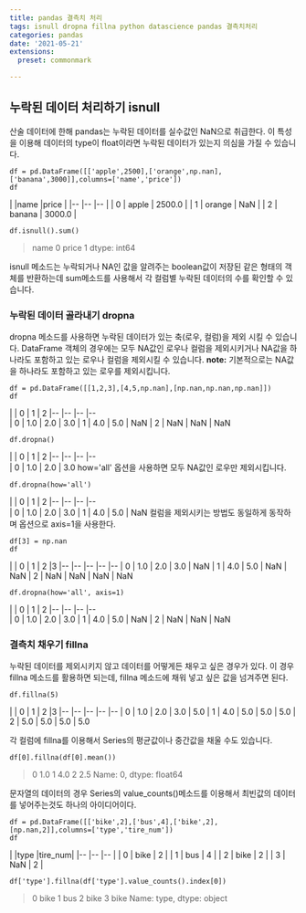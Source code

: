 ```yaml
---
title: pandas 결측치 처리
tags: isnull dropna fillna python datascience pandas 결측치처리
categories: pandas
date: '2021-05-21'
extensions:
  preset: commonmark

---
```


<h2 id="누락된-데이터-처리하기-isnull">누락된 데이터 처리하기 isnull</h2>
<p>산술 데이터에 한해 pandas는 누락된 데이터를 실수값인 NaN으로 취급한다. 이 특성을 이용해 데이터의 type이 float이라면 누락된 데이터가 있는지 의심을 가질 수 있습니다.</p>
<pre class=" language-python"><code class="prism  language-python">df <span class="token operator">=</span> pd<span class="token punctuation">.</span>DataFrame<span class="token punctuation">(</span><span class="token punctuation">[</span><span class="token punctuation">[</span><span class="token string">'apple'</span><span class="token punctuation">,</span><span class="token number">2500</span><span class="token punctuation">]</span><span class="token punctuation">,</span><span class="token punctuation">[</span><span class="token string">'orange'</span><span class="token punctuation">,</span>np<span class="token punctuation">.</span>nan<span class="token punctuation">]</span><span class="token punctuation">,</span><span class="token punctuation">[</span><span class="token string">'banana'</span><span class="token punctuation">,</span><span class="token number">3000</span><span class="token punctuation">]</span><span class="token punctuation">]</span><span class="token punctuation">,</span>columns<span class="token operator">=</span><span class="token punctuation">[</span><span class="token string">'name'</span><span class="token punctuation">,</span><span class="token string">'price'</span><span class="token punctuation">]</span><span class="token punctuation">)</span>
df
</code></pre>
<p>|   |name    |price   |
|-- |--      |--      |
| 0 | apple  | 2500.0 |
| 1 | orange | NaN    |
| 2 | banana | 3000.0 |</p>
<pre class=" language-python"><code class="prism  language-python">df<span class="token punctuation">.</span>isnull<span class="token punctuation">(</span><span class="token punctuation">)</span><span class="token punctuation">.</span><span class="token builtin">sum</span><span class="token punctuation">(</span><span class="token punctuation">)</span>
</code></pre>
<blockquote>
<p>name 0
price 1
dtype: int64</p>
</blockquote>
<p>isnull 메소드는 누락되거나 NA인 값을 알려주는 boolean값이 저장된 같은 형태의 객체를 반환하는데 sum메소드를 사용해서 각 컬럼별 누락된 데이터의 수를 확인할 수 있습니다.</p>
<h3 id="누락된-데이터-골라내기-dropna">누락된 데이터 골라내기 dropna</h3>
<p>dropna 메소드를 사용하면 누락된 데이터가 있는 축(로우, 컬럼)을 제외 시킬 수 있습니다. DataFrame 객체의 경우에는 모두 NA값인 로우나 컬럼을 제외시키거나 NA값을 하나라도 포함하고 있는 로우나 컬럼을 제외시킬 수 있습니다.
<strong>note:</strong> 기본적으로는 NA값을 하나라도 포함하고 있는 로우를 제외시킵니다.</p>
<pre class=" language-python"><code class="prism  language-python">df <span class="token operator">=</span> pd<span class="token punctuation">.</span>DataFrame<span class="token punctuation">(</span><span class="token punctuation">[</span><span class="token punctuation">[</span><span class="token number">1</span><span class="token punctuation">,</span><span class="token number">2</span><span class="token punctuation">,</span><span class="token number">3</span><span class="token punctuation">]</span><span class="token punctuation">,</span><span class="token punctuation">[</span><span class="token number">4</span><span class="token punctuation">,</span><span class="token number">5</span><span class="token punctuation">,</span>np<span class="token punctuation">.</span>nan<span class="token punctuation">]</span><span class="token punctuation">,</span><span class="token punctuation">[</span>np<span class="token punctuation">.</span>nan<span class="token punctuation">,</span>np<span class="token punctuation">.</span>nan<span class="token punctuation">,</span>np<span class="token punctuation">.</span>nan<span class="token punctuation">]</span><span class="token punctuation">]</span><span class="token punctuation">)</span>
df
</code></pre>
<p>|   | 0     | 1     | 2
|-- |--     |--     |--<br>
| 0 | 1.0   | 2.0   | 3.0
| 1 | 4.0   | 5.0   | NaN
| 2 | NaN   | NaN   | NaN</p>
<pre class=" language-python"><code class="prism  language-python">df<span class="token punctuation">.</span>dropna<span class="token punctuation">(</span><span class="token punctuation">)</span>
</code></pre>
<p>|   | 0     | 1     | 2
|-- |--     |--     |--<br>
| 0 | 1.0   | 2.0   | 3.0
how='all' 옵션을 사용하면 모두 NA값인 로우만 제외시킵니다.</p>
<pre class=" language-python"><code class="prism  language-python">df<span class="token punctuation">.</span>dropna<span class="token punctuation">(</span>how<span class="token operator">=</span><span class="token string">'all'</span><span class="token punctuation">)</span>
</code></pre>
<p>|   | 0     | 1     | 2
|-- |--     |--     |--<br>
| 0 | 1.0   | 2.0   | 3.0
| 1 | 4.0   | 5.0   | NaN
컬럼을 제외시키는 방법도 동일하게 동작하며 옵션으로 axis=1을 사용한다.</p>
<pre class=" language-python"><code class="prism  language-python">df<span class="token punctuation">[</span><span class="token number">3</span><span class="token punctuation">]</span> <span class="token operator">=</span> np<span class="token punctuation">.</span>nan
df
</code></pre>
<p>|   | 0     | 1     | 2   |3
|-- |--     |--     |--   |--
| 0 | 1.0   | 2.0   | 3.0 | NaN
| 1 | 4.0   | 5.0   | NaN | NaN
| 2 | NaN   | NaN   | NaN | NaN</p>
<pre class=" language-python"><code class="prism  language-python">df<span class="token punctuation">.</span>dropna<span class="token punctuation">(</span>how<span class="token operator">=</span><span class="token string">'all'</span><span class="token punctuation">,</span> axis<span class="token operator">=</span><span class="token number">1</span><span class="token punctuation">)</span>
</code></pre>
<p>|   | 0     | 1     | 2
|-- |--     |--     |--<br>
| 0 | 1.0   | 2.0   | 3.0
| 1 | 4.0   | 5.0   | NaN
| 2 | NaN   | NaN   | NaN</p>
<h3 id="결측치-채우기-fillna">결측치 채우기 fillna</h3>
<p>누락된 데이터를 제외시키지 않고 데이터를 어떻게든 채우고 싶은 경우가 있다. 이 경우 fillna 메소드를 활용하면 되는데, fillna 메소드에 채워 넣고 싶은 값을 넘겨주면 된다.</p>
<pre class=" language-python"><code class="prism  language-python">df<span class="token punctuation">.</span>fillna<span class="token punctuation">(</span><span class="token number">5</span><span class="token punctuation">)</span>
</code></pre>
<p>|   | 0     | 1     | 2   |3
|-- |--     |--     |--   |--
| 0 | 1.0   | 2.0   | 3.0 | 5.0
| 1 | 4.0   | 5.0   | 5.0 | 5.0
| 2 | 5.0   | 5.0   | 5.0 | 5.0</p>
<p>각 컬럼에 fillna를 이용해서 Series의 평균값이나 중간값을 채울 수도 있습니다.</p>
<pre class=" language-python"><code class="prism  language-python">df<span class="token punctuation">[</span><span class="token number">0</span><span class="token punctuation">]</span><span class="token punctuation">.</span>fillna<span class="token punctuation">(</span>df<span class="token punctuation">[</span><span class="token number">0</span><span class="token punctuation">]</span><span class="token punctuation">.</span>mean<span class="token punctuation">(</span><span class="token punctuation">)</span><span class="token punctuation">)</span>
</code></pre>
<blockquote>
<p>0    1.0
1    4.0
2    2.5
Name: 0, dtype: float64</p>
</blockquote>
<p>문자열의 데이터의 경우 Series의 value_counts()메소드를 이용해서 최빈값의 데이터를 넣어주는것도 하나의 아이디어이다.</p>
<pre class=" language-python"><code class="prism  language-python">df <span class="token operator">=</span> pd<span class="token punctuation">.</span>DataFrame<span class="token punctuation">(</span><span class="token punctuation">[</span><span class="token punctuation">[</span><span class="token string">'bike'</span><span class="token punctuation">,</span><span class="token number">2</span><span class="token punctuation">]</span><span class="token punctuation">,</span><span class="token punctuation">[</span><span class="token string">'bus'</span><span class="token punctuation">,</span><span class="token number">4</span><span class="token punctuation">]</span><span class="token punctuation">,</span><span class="token punctuation">[</span><span class="token string">'bike'</span><span class="token punctuation">,</span><span class="token number">2</span><span class="token punctuation">]</span><span class="token punctuation">,</span><span class="token punctuation">[</span>np<span class="token punctuation">.</span>nan<span class="token punctuation">,</span><span class="token number">2</span><span class="token punctuation">]</span><span class="token punctuation">]</span><span class="token punctuation">,</span>columns<span class="token operator">=</span><span class="token punctuation">[</span><span class="token string">'type'</span><span class="token punctuation">,</span><span class="token string">'tire_num'</span><span class="token punctuation">]</span><span class="token punctuation">)</span>
df
</code></pre>
<p>|   |type  |tire_num|
|-- |--    |--      |
| 0 | bike | 2      |
| 1 | bus  | 4      |
| 2 | bike | 2      |
| 3 | NaN  | 2      |</p>
<pre class=" language-python"><code class="prism  language-python">df<span class="token punctuation">[</span><span class="token string">'type'</span><span class="token punctuation">]</span><span class="token punctuation">.</span>fillna<span class="token punctuation">(</span>df<span class="token punctuation">[</span><span class="token string">'type'</span><span class="token punctuation">]</span><span class="token punctuation">.</span>value_counts<span class="token punctuation">(</span><span class="token punctuation">)</span><span class="token punctuation">.</span>index<span class="token punctuation">[</span><span class="token number">0</span><span class="token punctuation">]</span><span class="token punctuation">)</span>
</code></pre>
<blockquote>
<p>0    bike
1     bus
2    bike
3    bike
Name: type, dtype: object</p>
</blockquote>

